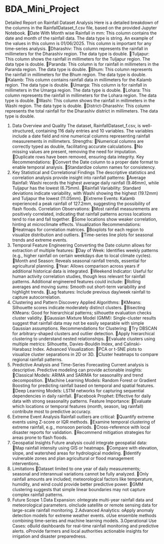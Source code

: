 # BDA_Mini_Project
Detailed Report on Rainfall Dataset Analysis
Here is a detailed breakdown of the columns in the RainfallDataset_f.csv file, based on the provided Jupyter Notebook.
Date With Month wise Rainfall in mm: This column contains the date and month of the rainfall data. The data type is string. An example of the values in this column is 01/06/2025. This column is important for any time-series analysis.
Dharashiv: This column represents the rainfall in millimeters for the Dharashiv region. The data type is double.
Tuljapur: This column shows the rainfall in millimeters for the Tuljapur region. The data type is double.
Paranda: This column is for rainfall in millimeters in the Paranda region. The data type is double.
Bhum: This column represents the rainfall in millimeters for the Bhum region. The data type is double.
Kalamb: This column contains rainfall data in millimeters for the Kalamb region. The data type is double.
Umarga: This column is for rainfall in millimeters in the Umarga region. The data type is double.
Lohara: This column represents the rainfall in millimeters for the Lohara region. The data type is double.
Washi: This column shows the rainfall in millimeters in the Washi region. The data type is double.
District-Dharashiv: This column represents the total rainfall for the Dharashiv district in millimeters. The data type is double.
1. Data Overview and Quality
The dataset, RainfallDataset_f.csv, is well-structured, containing 116 daily entries and 10 variables. The variables include a date field and nine numerical columns representing rainfall measurements in millimeters.
Strengths:
Numerical columns are correctly typed as double, facilitating accurate calculations.
No missing values are present, removing the need for imputation.
Duplicate rows have been removed, ensuring data integrity.
Key Recommendations:
Convert the Date column to a proper date format to enable temporal analysis.
Standardize column names for consistency.
2. Key Statistical and Correlational Findings
The descriptive statistics and correlation analysis provide insight into rainfall patterns:
Average Rainfall: Washi records the highest average daily rainfall (9.46mm), while Tuljapur has the lowest (6.75mm).
Rainfall Variability: Standard deviations indicate variability, with Washi showing the highest (19.12mm) and Tuljapur the lowest (11.05mm).
Extreme Events: Kalamb experienced a peak rainfall of 127.2mm, suggesting the possibility of flash floods.
Correlation Observations:
Most rainfall measurements are positively correlated, indicating that rainfall patterns across locations tend to rise and fall together.
Some locations show weaker correlation, hinting at microclimate effects.
Visualization Recommendations:
Heatmaps for correlation matrices.
Boxplots for each region to visualize distribution and outliers.
Time-series line plots for seasonal trends and extreme events.
3. Temporal Feature Engineering
Converting the Date column allows for extraction of multiple features:
Day of Week: Identifies weekly patterns (e.g., higher rainfall on certain weekdays due to local climate cycles).
Month and Season: Reveals seasonal rainfall trends, essential for agricultural planning.
Year: Allows comparison across years if additional historical data is integrated.
Weekend Indicator: Useful for human activity correlation studies, though less relevant for rainfall patterns.
Additional engineered features could include:
Rolling averages and moving sums: Smooth out short-term variability and highlight trends.
Lag features: Include previous day/week rainfall to capture autocorrelation.
4. Clustering and Pattern Discovery
Applied Algorithms:
KMeans: Silhouette scores indicate moderately distinct clusters.
Bisecting KMeans: Good for hierarchical patterns; silhouette evaluation checks cluster validity.
Gaussian Mixture Model (GMM): Single-cluster results suggest that rainfall data may not be easily separable with simple Gaussian assumptions.
Recommendations for Clustering:
Try DBSCAN for arbitrary-shaped clusters and outlier detection.
Apply hierarchical clustering to understand nested relationships.
Evaluate clusters using multiple metrics: Silhouette, Davies-Bouldin Index, and Calinski-Harabasz Index.
Advanced Visualization:
PCA or t-SNE plots to visualize cluster separations in 2D or 3D.
Cluster heatmaps to compare regional rainfall patterns.
5. Predictive Analysis and Time-Series Forecasting
Current analysis is descriptive. Predictive modeling can provide actionable insights:
Classical Models: ARIMA and SARIMA for seasonality and trend decomposition.
Machine Learning Models: Random Forest or Gradient Boosting for predicting rainfall based on temporal and spatial features.
Deep Learning Models: LSTM networks for capturing sequential dependencies in daily rainfall.
Facebook Prophet: Effective for daily data with strong seasonality patterns.
Feature Importance:
Evaluate which locations or temporal features (month, season, lag rainfall) contribute most to predictive accuracy.
6. Extreme Event Analysis
Rainfall outliers are critical:
Quantify extreme events using Z-score or IQR methods.
Examine temporal clustering of extreme rainfall, e.g., monsoon periods.
Cross-reference with local disaster reports for validation.
Recommend mitigation strategies for areas prone to flash floods.
7. Geospatial Insights
Future analysis could integrate geospatial data:
Map rainfall intensity using GIS or heatmaps.
Compare with elevation, slope, and watershed areas for hydrological modeling.
Identify vulnerable zones and plan agricultural or flood management interventions.
8. Limitations
Dataset limited to one year of daily measurements; seasonal and interannual variations cannot be fully analyzed.
Only rainfall amounts are included; meteorological factors like temperature, humidity, and wind could provide better predictive power.
GMM clustering suggests that simple linear boundaries may not capture complex rainfall patterns.
9. Future Scope
1.Data Expansion:
oIntegrate multi-year rainfall data and meteorological parameters.
oInclude satellite or remote sensing data for large-scale rainfall monitoring.
2.Advanced Analytics:
oApply anomaly detection models for extreme weather events.
oUse ensemble methods combining time-series and machine learning models.
3.Operational Use Cases:
oBuild dashboards for real-time rainfall monitoring and predictive alerts.
oProvide farmers and local authorities actionable insights for irrigation and disaster preparedness.
